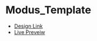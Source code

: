 # Modus_Template
- [Design Link](https://www.graphberry.com/item/modus-free-bootstrap-single-page-portfolio-template)
- [Live Preveiw](https://ahmmedadel.github.io/Modus_Template/)
